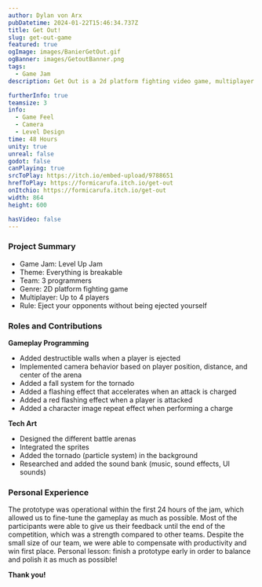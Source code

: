 ```yaml
---
author: Dylan von Arx
pubDatetime: 2024-01-22T15:46:34.737Z
title: Get Out!
slug: get-out-game
featured: true
ogImage: images/BanierGetOut.gif
ogBanner: images/GetoutBanner.png
tags:
  - Game Jam
description: Get Out is a 2d platform fighting video game, multiplayer up to 4 players. The only rule, eject your opponent without being ejected.

furtherInfo: true
teamsize: 3
info:
  - Game Feel
  - Camera
  - Level Design
time: 48 Hours
unity: true
unreal: false
godot: false
canPlaying: true
srcToPlay: https://itch.io/embed-upload/9788651
hrefToPlay: https://formicarufa.itch.io/get-out
onItchio: https://formicarufa.itch.io/get-out
width: 864
height: 600

hasVideo: false
---
```


<h3 class="post-title">Project Summary</h3>

- Game Jam: Level Up Jam
- Theme: Everything is breakable
- Team: 3 programmers
- Genre: 2D platform fighting game
- Multiplayer: Up to 4 players
- Rule: Eject your opponents without being ejected yourself

<h3 class="post-title">Roles and Contributions</h3>

<b>Gameplay Programming</b>

- Added destructible walls when a player is ejected
- Implemented camera behavior based on player position, distance, and center of the arena
- Added a fall system for the tornado
- Added a flashing effect that accelerates when an attack is charged
- Added a red flashing effect when a player is attacked
- Added a character image repeat effect when performing a charge

<b>Tech Art</b>

- Designed the different battle arenas
- Integrated the sprites
- Added the tornado (particle system) in the background
- Researched and added the sound bank (music, sound effects, UI sounds)

<h3 class="post-title">Personal Experience</h3>

The prototype was operational within the first 24 hours of the jam, which allowed us to fine-tune the gameplay as much as possible. Most of the participants were able to give us their feedback until the end of the competition, which was a strength compared to other teams. Despite the small size of our team, we were able to compensate with productivity and win first place. Personal lesson: finish a prototype early in order to balance and polish it as much as possible!

<b>Thank you!</b>
